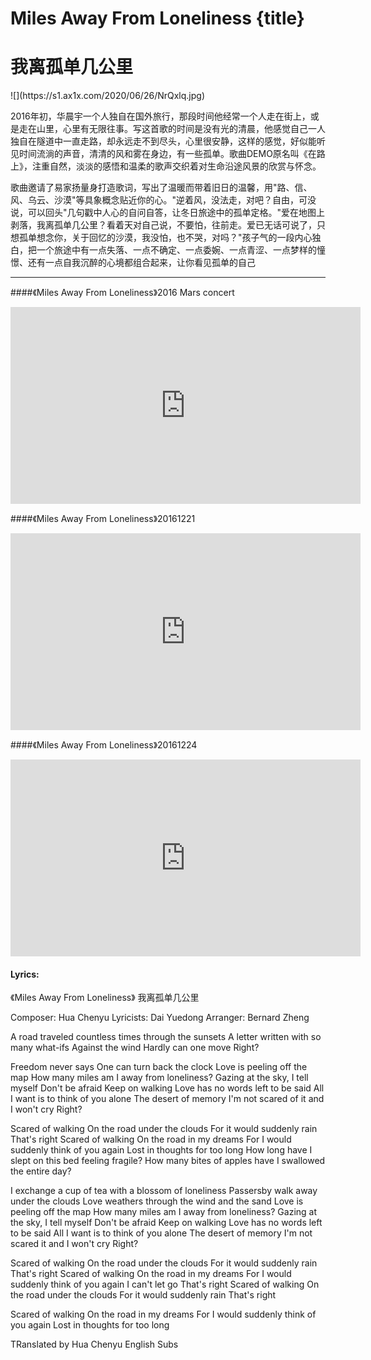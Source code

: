 # Miles Away From Loneliness {title}
# 我离孤单几公里
<div class="background" markdown="1">
![](https://s1.ax1x.com/2020/06/26/NrQxlq.jpg)
</div>

2016年初，华晨宇一个人独自在国外旅行，那段时间他经常一个人走在街上，或是走在山里，心里有无限往事。写这首歌的时间是没有光的清晨，他感觉自己一人独自在隧道中一直走路，却永远走不到尽头，心里很安静，这样的感觉，好似能听见时间流淌的声音，清清的风和雾在身边，有一些孤单。歌曲DEMO原名叫《在路上》，注重自然，淡淡的感悟和温柔的歌声交织着对生命沿途风景的欣赏与怀念。

歌曲邀请了易家扬量身打造歌词，写出了温暖而带着旧日的温馨，用"路、信、风、乌云、沙漠"等具象概念贴近你的心。"逆着风，没法走，对吧？自由，可没说，可以回头"几句戳中人心的自问自答，让冬日旅途中的孤单定格。"爱在地图上剥落，我离孤单几公里？看着天对自己说，不要怕，往前走。爱已无话可说了，只想孤单想念你，关于回忆的沙漠，我没怕，也不哭，对吗？"孩子气的一段内心独白，把一个旅途中有一点失落、一点不确定、一点委婉、一点青涩、一点梦样的憧憬、还有一点自我沉醉的心境都组合起来，让你看见孤单的自己

---------------------------------

####《Miles Away From Loneliness》2016 Mars concert

<iframe width="560" height="315" src="https://www.youtube.com/embed/J6taOlkUaZo" frameborder="0" allow="accelerometer; autoplay; encrypted-media; gyroscope; picture-in-picture" allowfullscreen></iframe>

####《Miles Away From Loneliness》20161221 

<iframe width="560" height="315" sandbox="allow-same-origin allow-scripts allow-popups" src="https://video.ploud.jp/videos/embed/34e76deb-1c9b-475a-afce-5bce08e9331a" frameborder="0" allowfullscreen></iframe>

####《Miles Away From Loneliness》20161224 

<iframe width="560" height="315" sandbox="allow-same-origin allow-scripts allow-popups" src="https://video.ploud.jp/videos/embed/17910705-9353-4a08-9c99-77791085812c" frameborder="0" allowfullscreen></iframe>

#### Lyrics:
<div class="box">
《Miles Away From Loneliness》
      我离孤单几公里
   
Composer: Hua Chenyu
Lyricists: Dai Yuedong
Arranger: Bernard Zheng

A road traveled countless times through the sunsets
A letter written with so many what-ifs
Against the wind
Hardly can one move
Right?

Freedom never says
One can turn back the clock
Love is peeling off the map
How many miles am I away from loneliness?
Gazing at the sky, I tell myself
Don't be afraid
Keep on walking
Love has no words left to be said
All I want is to think of you alone
The desert of memory
I'm not scared of it and I won't cry
Right?

Scared of walking
On the road under the clouds
For it would suddenly rain
That's right
Scared of walking
On the road in my dreams
For I would suddenly think of you again
Lost in thoughts for too long
How long have I slept on this bed feeling fragile?
How many bites of apples have I swallowed the entire day?

I exchange a cup of tea
with a blossom of loneliness
Passersby walk away under the clouds
Love weathers through the wind and the sand
Love is peeling off the map
How many miles am I away from loneliness?
Gazing at the sky, I tell myself
Don't be afraid
Keep on walking
Love has no words left to be said
All I want is to think of you alone
The desert of memory
I'm not scared it and I won't cry
Right?

Scared of walking
On the road under the clouds
For it would suddenly rain
That's right
Scared of walking
On the road in my dreams
For I would suddenly think of you again
I can't let go
That's right
Scared of walking
On the road under the clouds
For it would suddenly rain
That's right

Scared of walking
On the road in my dreams
For I would suddenly think of you again
Lost in thoughts for too long

TRanslated by Hua Chenyu English Subs
</div>